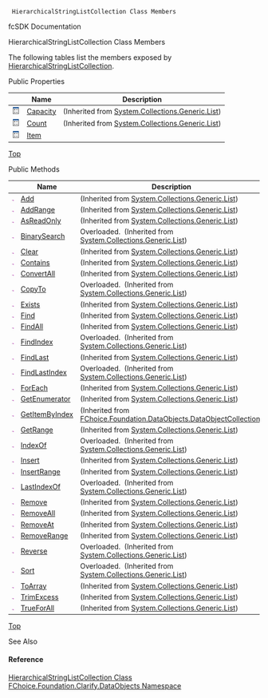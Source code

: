 ﻿     HierarchicalStringListCollection Class Members                                                   

fcSDK Documentation

HierarchicalStringListCollection Class Members

The following tables list the members exposed by [HierarchicalStringListCollection](fcSDK~FChoice.Foundation.Clarify.DataObjects.HierarchicalStringListCollection.md).

Public Properties

|   | Name | Description |
| --- | --- | --- |
| ![Public Property](dotnetimages/publicProperty.png) | [Capacity](#) | (Inherited from [System.Collections.Generic.List<IHierarchicalStringList>](#)) |
| ![Public Property](dotnetimages/publicProperty.png) | [Count](#) | (Inherited from [System.Collections.Generic.List<IHierarchicalStringList>](#)) |
| ![Public Property](dotnetimages/publicProperty.png) | [Item](fcSDK~FChoice.Foundation.Clarify.DataObjects.HierarchicalStringListCollection~Item.md) |   |

[Top](#top)

Public Methods

|   | Name | Description |
| --- | --- | --- |
| ![Public Method](dotnetimages/publicMethod.png) | [Add](#) | (Inherited from [System.Collections.Generic.List<IHierarchicalStringList>](#)) |
| ![Public Method](dotnetimages/publicMethod.png) | [AddRange](#) | (Inherited from [System.Collections.Generic.List<IHierarchicalStringList>](#)) |
| ![Public Method](dotnetimages/publicMethod.png) | [AsReadOnly](#) | (Inherited from [System.Collections.Generic.List<IHierarchicalStringList>](#)) |
| ![Public Method](dotnetimages/publicMethod.png) | [BinarySearch](#) | Overloaded.  (Inherited from [System.Collections.Generic.List<IHierarchicalStringList>](#)) |
| ![Public Method](dotnetimages/publicMethod.png) | [Clear](#) | (Inherited from [System.Collections.Generic.List<IHierarchicalStringList>](#)) |
| ![Public Method](dotnetimages/publicMethod.png) | [Contains](#) | (Inherited from [System.Collections.Generic.List<IHierarchicalStringList>](#)) |
| ![Public Method](dotnetimages/publicMethod.png) | [ConvertAll](#) | (Inherited from [System.Collections.Generic.List<IHierarchicalStringList>](#)) |
| ![Public Method](dotnetimages/publicMethod.png) | [CopyTo](#) | Overloaded.  (Inherited from [System.Collections.Generic.List<IHierarchicalStringList>](#)) |
| ![Public Method](dotnetimages/publicMethod.png) | [Exists](#) | (Inherited from [System.Collections.Generic.List<IHierarchicalStringList>](#)) |
| ![Public Method](dotnetimages/publicMethod.png) | [Find](#) | (Inherited from [System.Collections.Generic.List<IHierarchicalStringList>](#)) |
| ![Public Method](dotnetimages/publicMethod.png) | [FindAll](#) | (Inherited from [System.Collections.Generic.List<IHierarchicalStringList>](#)) |
| ![Public Method](dotnetimages/publicMethod.png) | [FindIndex](#) | Overloaded.  (Inherited from [System.Collections.Generic.List<IHierarchicalStringList>](#)) |
| ![Public Method](dotnetimages/publicMethod.png) | [FindLast](#) | (Inherited from [System.Collections.Generic.List<IHierarchicalStringList>](#)) |
| ![Public Method](dotnetimages/publicMethod.png) | [FindLastIndex](#) | Overloaded.  (Inherited from [System.Collections.Generic.List<IHierarchicalStringList>](#)) |
| ![Public Method](dotnetimages/publicMethod.png) | [ForEach](#) | (Inherited from [System.Collections.Generic.List<IHierarchicalStringList>](#)) |
| ![Public Method](dotnetimages/publicMethod.png) | [GetEnumerator](#) | (Inherited from [System.Collections.Generic.List<IHierarchicalStringList>](#)) |
| ![Public Method](dotnetimages/publicMethod.png) | [GetItemByIndex](fcSDK~FChoice.Foundation.DataObjects.DataObjectCollection`1~GetItemByIndex.md) | (Inherited from [FChoice.Foundation.DataObjects.DataObjectCollection<IHierarchicalStringList>](fcSDK~FChoice.Foundation.DataObjects.DataObjectCollection`1.md)) |
| ![Public Method](dotnetimages/publicMethod.png) | [GetRange](#) | (Inherited from [System.Collections.Generic.List<IHierarchicalStringList>](#)) |
| ![Public Method](dotnetimages/publicMethod.png) | [IndexOf](#) | Overloaded.  (Inherited from [System.Collections.Generic.List<IHierarchicalStringList>](#)) |
| ![Public Method](dotnetimages/publicMethod.png) | [Insert](#) | (Inherited from [System.Collections.Generic.List<IHierarchicalStringList>](#)) |
| ![Public Method](dotnetimages/publicMethod.png) | [InsertRange](#) | (Inherited from [System.Collections.Generic.List<IHierarchicalStringList>](#)) |
| ![Public Method](dotnetimages/publicMethod.png) | [LastIndexOf](#) | Overloaded.  (Inherited from [System.Collections.Generic.List<IHierarchicalStringList>](#)) |
| ![Public Method](dotnetimages/publicMethod.png) | [Remove](#) | (Inherited from [System.Collections.Generic.List<IHierarchicalStringList>](#)) |
| ![Public Method](dotnetimages/publicMethod.png) | [RemoveAll](#) | (Inherited from [System.Collections.Generic.List<IHierarchicalStringList>](#)) |
| ![Public Method](dotnetimages/publicMethod.png) | [RemoveAt](#) | (Inherited from [System.Collections.Generic.List<IHierarchicalStringList>](#)) |
| ![Public Method](dotnetimages/publicMethod.png) | [RemoveRange](#) | (Inherited from [System.Collections.Generic.List<IHierarchicalStringList>](#)) |
| ![Public Method](dotnetimages/publicMethod.png) | [Reverse](#) | Overloaded.  (Inherited from [System.Collections.Generic.List<IHierarchicalStringList>](#)) |
| ![Public Method](dotnetimages/publicMethod.png) | [Sort](#) | Overloaded.  (Inherited from [System.Collections.Generic.List<IHierarchicalStringList>](#)) |
| ![Public Method](dotnetimages/publicMethod.png) | [ToArray](#) | (Inherited from [System.Collections.Generic.List<IHierarchicalStringList>](#)) |
| ![Public Method](dotnetimages/publicMethod.png) | [TrimExcess](#) | (Inherited from [System.Collections.Generic.List<IHierarchicalStringList>](#)) |
| ![Public Method](dotnetimages/publicMethod.png) | [TrueForAll](#) | (Inherited from [System.Collections.Generic.List<IHierarchicalStringList>](#)) |

[Top](#top)

See Also

#### Reference

[HierarchicalStringListCollection Class](fcSDK~FChoice.Foundation.Clarify.DataObjects.HierarchicalStringListCollection.md)  
[FChoice.Foundation.Clarify.DataObjects Namespace](fcSDK~FChoice.Foundation.Clarify.DataObjects_namespace.md)